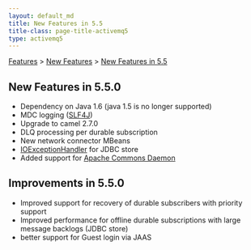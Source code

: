 ```yaml
---
layout: default_md
title: New Features in 5.5 
title-class: page-title-activemq5
type: activemq5
---
```


[Features](features) > [New Features](new-features) > [New Features in 5.5](new-features-in-55)


New Features in 5.5.0
---------------------

*   Dependency on Java 1.6 (java 1.5 is no longer supported)
*   MDC logging ([SLF4J](http://slf4j.org/))
*   Upgrade to camel 2.7.0
*   DLQ processing per durable subscription
*   New network connector MBeans
*   [IOExceptionHandler](configurable-ioexception-handling) for JDBC store
*   Added support for [Apache Commons Daemon](http://commons.apache.org/daemon/)

Improvements in 5.5.0
---------------------

*   Improved support for recovery of durable subscribers with priority support
*   Improved performance for offline durable subscriptions with large message backlogs (JDBC store)
*   better support for Guest login via JAAS

